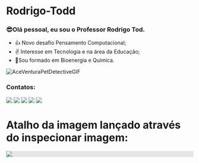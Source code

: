 # Rodrigo-Todd

### 😎Olá pessoal, eu sou o Professor Rodrigo Tod.


- 👍 Novo desafio Pensamento Computacional;
- ✌️ Interesse em Tecnologia e na área da Educação;
- 🎍Sou formado em Bioenergia e Química.

![AceVenturaPetDetectiveGIF](https://user-images.githubusercontent.com/108306153/176061730-289cf76a-08c9-4771-8907-f46e0d0c74f3.gif)

### Contatos:

<div>
<a href="https://www.youtube.com/seu-canal-youtube-aqui" target="_blank"><img src="https://img.shields.io/badge/YouTube-FF0000?style=for-the-badge&logo=youtube&logoColor=white" target="_blank"></a>
<a href="https://instagram.com/seu-usuário-instagram-aqui" target="_blank"><img src="https://img.shields.io/badge/-Instagram-%23E4405F?style=for-the-badge&logo=instagram&logoColor=white" target="_blank"></a>
<a href="https://www.twitch.tv/seu-usuário-aqui" target="_blank"><img src="https://img.shields.io/badge/Twitch-9146FF?style=for-the-badge&logo=twitch&logoColor=white" target="_blank"></a>
<a href = "mailto:contato@seu-usuário-aqui"><img src="https://img.shields.io/badge/Gmail-D14836?style=for-the-badge&logo=gmail&logoColor=white" target="_blank"></a>
<a href="https://www.linkedin.com/in/seu-usuário-linkedln-aqui" target="_blank"><img src="https://img.shields.io/badge/-LinkedIn-%230077B5?style=for-the-badge&logo=linkedin&logoColor=white" target="_blank"></a>   
</div>

# Atalho da imagem lançado através do inspecionar imagem:

<img style="display: block;-webkit-user-select: none;margin: auto;background-color: hsl(0, 0%, 90%);transition: background-color 300ms;" src="https://pixnio.com/free-images/2017/11/14/2017-11-14-09-00-21-1200x900.jpg">
